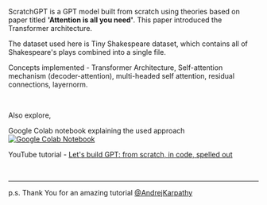 ScratchGPT is a GPT model built from scratch using theories based on paper titled **'Attention is all you need'**. This paper introduced the Transformer architecture.

The dataset used here is Tiny Shakespeare dataset, which contains all of Shakespeare's plays combined into a single file.

Concepts implemented - Transformer Architecture, Self-attention mechanism (decoder-attention), multi-headed self attention, residual connections, layernorm.

<br>
<be>

Also explore,

Google Colab notebook explaining the used approach \
[![Google Colab Notebook](https://img.shields.io/badge/-Google_Colab_Notebook-05122A?style=flat&logo=googlecolab)](https://colab.research.google.com/drive/15UVgF8EPNkzIt85f1o6W81rCk5JtQ-yJ?usp=sharing)

YouTube tutorial -
[Let's build GPT: from scratch, in code, spelled out](https://www.youtube.com/watch?v=kCc8FmEb1nY) 

<br>

----

p.s. Thank You for an amazing tutorial [@AndrejKarpathy](https://github.com/karpathy)
